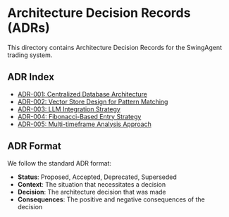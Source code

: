 # Architecture Decision Records (ADRs)

This directory contains Architecture Decision Records for the SwingAgent trading system.

## ADR Index

- [ADR-001: Centralized Database Architecture](001-centralized-database.md)
- [ADR-002: Vector Store Design for Pattern Matching](002-vector-store-design.md)
- [ADR-003: LLM Integration Strategy](003-llm-integration-strategy.md)
- [ADR-004: Fibonacci-Based Entry Strategy](004-fibonacci-strategy.md)
- [ADR-005: Multi-timeframe Analysis Approach](005-multitimeframe-analysis.md)

## ADR Format

We follow the standard ADR format:
- **Status**: Proposed, Accepted, Deprecated, Superseded
- **Context**: The situation that necessitates a decision
- **Decision**: The architecture decision that was made
- **Consequences**: The positive and negative consequences of the decision